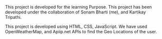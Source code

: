 This project is developed for the learning Purpose. This project has been developed under the collaboration of Sonam Bharti (me), and Kartikay Tripathi.

This project is developed using HTML, CSS, JavaScript.
We have used OpenWeatherMap, and Apiip.net APIs to find the Geo Locations of the user.